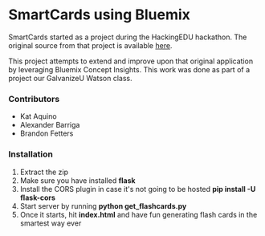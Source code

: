 # SmartCards using Bluemix

SmartCards started as a project during the HackingEDU hackathon. The original source from that project is available [here](https://github.com/brianspiering/hacking_edu).

This project attempts to extend and improve upon that original application by leveraging Bluemix Concept Insights. This work was done as part of a project our GalvanizeU Watson class.

### Contributors
- Kat Aquino
- Alexander Barriga
- Brandon Fetters

### Installation
1. Extract the zip
2. Make sure you have installed **flask**
3. Install the CORS plugin in case it's not going to be hosted **pip install -U flask-cors**
4. Start server by running **python get_flashcards.py**
5. Once it starts, hit **index.html** and have fun generating flash cards in the smartest way ever